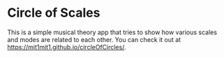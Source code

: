 # Circle of Scales

This is a simple musical theory app that tries to show how various scales and modes are related to each other. You can check it out at https://mit1mit1.github.io/circleOfCircles/.
